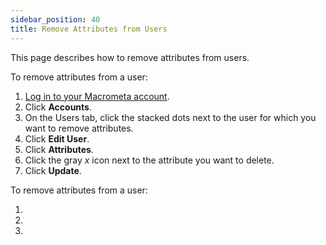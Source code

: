 ```yaml
---
sidebar_position: 40
title: Remove Attributes from Users
---
```


This page describes how to remove attributes from users.

<Tabs groupId="operating-systems">
<TabItem value="console" label="Web Console">

To remove attributes from a user:

1. [Log in to your Macrometa account](https://auth.paas.macrometa.io/).
1. Click **Accounts**.
1. On the Users tab, click the stacked dots next to the user for which you want to remove attributes.
1. Click **Edit User**.
1. Click **Attributes**.
1. Click the gray _x_ icon next to the attribute you want to delete.
1. Click **Update**.

</TabItem>
<TabItem value="api" label="C8QL">

To remove attributes from a user:

1. 
1. 
1. 

</TabItem>
</Tabs>